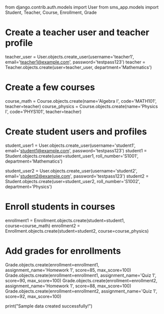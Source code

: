 from django.contrib.auth.models import User
from sms_app.models import Student, Teacher, Course, Enrollment, Grade

# Create a teacher user and teacher profile
teacher_user = User.objects.create_user(username='teacher1', email='teacher1@example.com', password='testpass123')
teacher = Teacher.objects.create(user=teacher_user, department='Mathematics')

# Create a few courses
course_math = Course.objects.create(name='Algebra I', code='MATH101', teacher=teacher)
course_physics = Course.objects.create(name='Physics I', code='PHYS101', teacher=teacher)

# Create student users and profiles
student_user1 = User.objects.create_user(username='student1', email='student1@example.com', password='testpass123')
student1 = Student.objects.create(user=student_user1, roll_number='S1001', department='Mathematics')

student_user2 = User.objects.create_user(username='student2', email='student2@example.com', password='testpass123')
student2 = Student.objects.create(user=student_user2, roll_number='S1002', department='Physics')

# Enroll students in courses
enrollment1 = Enrollment.objects.create(student=student1, course=course_math)
enrollment2 = Enrollment.objects.create(student=student2, course=course_physics)

# Add grades for enrollments
Grade.objects.create(enrollment=enrollment1, assignment_name='Homework 1', score=85, max_score=100)
Grade.objects.create(enrollment=enrollment1, assignment_name='Quiz 1', score=90, max_score=100)
Grade.objects.create(enrollment=enrollment2, assignment_name='Homework 1', score=88, max_score=100)
Grade.objects.create(enrollment=enrollment2, assignment_name='Quiz 1', score=92, max_score=100)

print("Sample data created successfully!")
